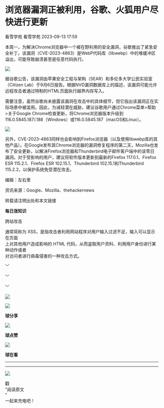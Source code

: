 #  浏览器漏洞正被利用，谷歌、火狐用户尽快进行更新   
看雪学苑  看雪学苑   2023-09-13 17:59  
  
本周一，为解决Chrome浏览器中一个被在野利用的安全漏洞，谷歌推出了紧急安全补丁。该漏洞（CVE-2023-4863）是WebP代码库（libwebp）中的堆缓冲区溢出，可能导致崩溃甚至是任意代码执行。  
  
  
![](https://mmbiz.qpic.cn/sz_mmbiz_png/1UG7KPNHN8H2C1ib1kktqxRCuzQ9XXhSbB9icaU3VHdnavrDglgprzEVRfJibkK6wt2der5F9VNlOBjk0wSc5DBMg/640?wx_fmt=png "")  
  
  
  
据谷歌公告，该漏洞由苹果安全工程与架构（SEAR）和多伦多大学公民实验室（Citizen Lab）于9月6日报告。根据NVD漏洞数据库上的描述，该漏洞可能允许远程攻击者通过特制的HTML页面执行越界内存写入。  
  
  
需要注意，虽然谷歌尚未披露该漏洞在攻击中的具体细节，但它指出该漏洞正在实际场景中被滥用。因此，为减轻潜在威胁，建议谷歌用户通过Chrome菜单>帮助>关于Google Chrome检查更新，将Chrome浏览器版本升级到116.0.5845.187/.188（Windows）或116.0.5845.187（macOS和Linux）。  
  
  
![](https://mmbiz.qpic.cn/sz_mmbiz_png/1UG7KPNHN8H2C1ib1kktqxRCuzQ9XXhSbSNq5hQGw2GrUQJTuqyMaeoFMN6XG3u6AMTemgMBVVj1hkUtF7B4Ppw/640?wx_fmt=png "")  
  
  
另外，CVE-2023-4863同样也会影响到Firefox浏览器（以及使用libwebp库的其他产品）。在Google发布其Chrome浏览器的漏洞修复程序的第二天，Mozilla也发布了安全更新，以解决Firefox浏览器和Thunderbird电子邮件客户端中的该零日漏洞。对于受影响的用户，建议将软件版本更新到最新的Firefox 117.0.1、Firefox ESR 115.2.1、Firefox ESR 102.15.1、Thunderbird 102.15.1和Thunderbird 115.2.2，以保护系统免受潜在攻击。  
  
  
  
编辑：左右里  
  
资讯来源：Google、Mozilla、thehackernews  
  
转载请注明出处和本文链接  
  
  
**每日涨知识**  
  
跨站攻击           
  
通常简称为 XSS，是指攻击者利用网站程序对用户输入过滤不足，输入可以显示在页面  
上对其他用户造成影响的 HTML 代码，从而盗取用户资料、利用用户身份进行某种动作或者  
对访问者进行病毒侵害的一种攻击方式。  
  
  
﹀  
  
﹀  
  
﹀  
  
  
![](https://mmbiz.qpic.cn/mmbiz_jpg/Uia4617poZXP96fGaMPXib13V1bJ52yHq9ycD9Zv3WhiaRb2rKV6wghrNa4VyFR2wibBVNfZt3M5IuUiauQGHvxhQrA/640?wx_fmt=jpeg "")  
  
![](https://mmbiz.qpic.cn/sz_mmbiz_gif/1UG7KPNHN8E9S6vNnUMRCOictT4PicNGMgHmsIkOvEno4oPVWrhwQCWNRTquZGs2ZLYic8IJTJBjxhWVoCa47V9Rw/640?wx_fmt=gif "")  
  
**球分享**  
  
![](https://mmbiz.qpic.cn/sz_mmbiz_gif/1UG7KPNHN8E9S6vNnUMRCOictT4PicNGMgHmsIkOvEno4oPVWrhwQCWNRTquZGs2ZLYic8IJTJBjxhWVoCa47V9Rw/640?wx_fmt=gif "")  
  
**球点赞**  
  
![](https://mmbiz.qpic.cn/sz_mmbiz_gif/1UG7KPNHN8E9S6vNnUMRCOictT4PicNGMgHmsIkOvEno4oPVWrhwQCWNRTquZGs2ZLYic8IJTJBjxhWVoCa47V9Rw/640?wx_fmt=gif "")  
  
**球在看**  
  
****  
****  
  
![](https://mmbiz.qpic.cn/mmbiz_gif/1UG7KPNHN8FxuBNT7e2ZEfQZgBuH2GkFjvK4tzErD5Q56kwaEL0N099icLfx1ZvVvqzcRG3oMtIXqUz5T9HYKicA/640?wx_fmt=gif "")  
  
戳  
“阅读原文  
”  
一起来充电吧！  
  
